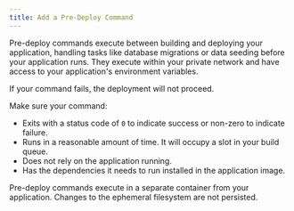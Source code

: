 ```yaml
---
title: Add a Pre-Deploy Command
---
```


Pre-deploy commands execute between building and deploying your application, handling tasks like database migrations or data seeding before your application runs.
They execute within your private network and have access to your application's environment variables.

If your command fails, the deployment will not proceed.

Make sure your command:

- Exits with a status code of `0` to indicate success or non-zero to indicate failure.
- Runs in a reasonable amount of time. It will occupy a slot in your build queue.
- Does not rely on the application running.
- Has the dependencies it needs to run installed in the application image.

<Banner variant="warning">Pre-deploy commands execute in a separate container from your application. Changes to the ephemeral filesystem are not persisted.</Banner>
